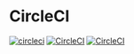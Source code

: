 # CircleCI
[![circleci](https://circleci.com/gh/francislxw/cv/tree/main.svg?style=shield)](https://circleci.com/gh/francislxw/cv/tree/main)
[![CircleCI](https://circleci.com/gh/francislxw/cv/tree/circleci-project-setup.svg?style=svg)](https://circleci.com/gh/francislxw/cv/tree/circleci-project-setup)
[![CircleCI](https://circleci.com/gh/helm/helm.svg?style=shield)](https://circleci.com/gh/helm/helm)

